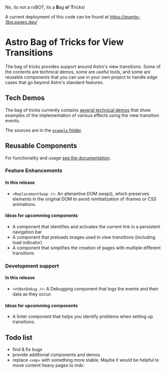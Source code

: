 No, its not a roBOT, its a <b>B</b>ag <b>o</b>f <b>T</b>ricks!

A current deployment of this code can be found at https://events-3bg.pages.dev/

# Astro Bag of Tricks for View Transitions

The bag of tricks provides support around Astro's view transitions.
Some of the contents are technical demos, some are useful tools, and some are reusable components that you can use in your own project to handle edge cases that go beyond Astro's standard features.

## Tech Demos

The bag of tricks currently contains [several technical demos](https://events-3bg.pages.dev/demos/) that show examples of the implementation of various effects using the view transition events.

The sources are in the [`example` folder](https://github.com/martrapp/astro-vt-bot/tree/main/example).

## Reusable Components

For functionality and usage [see the documentation](https://events-3bg.pages.dev/components/).

### Feature Enhancements

#### In this release

- `<ReplacementSwap />`: An alterantive DOM swap(), which preserves elements in the original DOM to avoid reinitialization of iframes or CSS animations.

#### Ideas for upcomming components

- A component that identifies and activates the current link in a persistent navigation bar
- A component that preloads images used in view transitions (including load indicator)
- A component that simplifies the creation of pages with multiple different transitions

### Development support

#### In this release

- `<VtBotDebug />`: A Debugging component that logs the events and their data as they occur.

#### Ideas for upcomming components

- A linter component that helps you identify problems when setting up transitions.

## Todo list

- find & fix bugs
- provide additional components and demos
- replace `<xmp>` with something more stable. Maybe it would be helpful to move content heavy pages to mdx.
